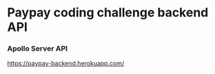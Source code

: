 # Paypay coding challenge backend API

### Apollo Server API

https://paypay-backend.herokuapp.com/
